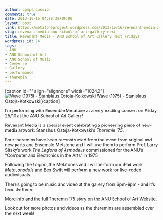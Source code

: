 ```yaml
---
author: cpmpercussion
comments: true
date: 2013-10-16 04:29:38+00:00
layout: post
link: https://metatoneproject.wordpress.com/2013/10/16/revenant-media-anu-school-of-art-gallery-next/
slug: revenant-media-anu-school-of-art-gallery-next
title: Revenant Media - ANU School of Art Gallery Next Friday!
wordpress_id: 24
tags:
- ANU
- ANU School of Art
- ANU School of Music
- Canberra
- Gallery
- performance
- theremin
---
```


[caption id="" align="alignnone" width="1024.0"]![Wave (1975) - Stanislaus Ostoja-Kotkowski](https://metatoneproject.files.wordpress.com/2013/10/8a010-img.jpg) Wave (1975) - Stanislaus Ostoja-Kotkowski[/caption] 
  



I’m performing with Ensemble Metatone at a very exciting concert on Friday 25/10 at the ANU School of Art Gallery!

Revenant Media is a special event celebrating a pioneering piece of new-media artwork: Stanslaus Ostoja-Kotkowski’s _Theremin ‘75_.

Four theremins have been reconstructed from the event from original and new parts and Ensemble Metatone and I will use them to perform Prof. Larry Sitsky’s work _The Legions of Asmodeus_ commissioned for the ANU’s “Computer and Electronics in the Arts” in 1975.

Following the _Legion_, the Metatones and I will perform our iPad work _MetaLonsdale_ and Ben Swift will perform a new work for live-coded audiovisuals.

There’s going to be music and video at the gallery from 6pm-9pm - and it’s free. Be there!

[More info and the full Theremin ‘75 story on the ANU School of Art Website.](http://soa.anu.edu.au/event/revenant-media)

Look out for more photos and videos as the theremins are assembled over the next week!
